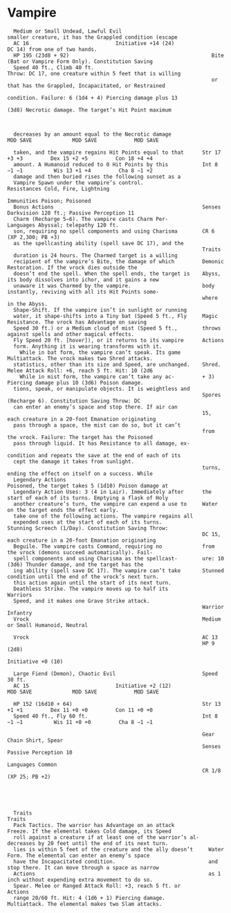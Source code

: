 # Vampire

      Medium or Small Undead, Lawful Evil                             smaller creature, it has the Grappled condition (escape
      AC 16                            Initiative +14 (24)                  DC 14) from one of two hands.
      HP 195 (23d8 + 92)                                              Bite (Bat or Vampire Form Only). Constitution Saving
      Speed 40 ft., Climb 40 ft.                                      Throw: DC 17, one creature within 5 feet that is willing
                                                                      or that has the Grappled, Incapacitated, or Restrained
                                                                      condition. Failure: 6 (1d4 + 4) Piercing damage plus 13
                                                                      (3d8) Necrotic damage. The target’s Hit Point maximum



      decreases by an amount equal to the Necrotic damage                    MOD SAVE             MOD SAVE            MOD SAVE

      taken, and the vampire regains Hit Points equal to that      Str 17 +3 +3         Dex 15 +2 +5         Con 18 +4 +4
      amount. A Humanoid reduced to 0 Hit Points by this           Int 8 −1 −1          Wis 13 +1 +4         Cha 8 −1 +2
      damage and then buried rises the following sunset as a
      Vampire Spawn under the vampire’s control.                   Resistances Cold, Fire, Lightning
                                                                   Immunities Poison; Poisoned
      Bonus Actions                                                Senses Darkvision 120 ft.; Passive Perception 11
      Charm (Recharge 5–6). The vampire casts Charm Per-           Languages Abyssal; telepathy 120 ft.
      son, requiring no spell components and using Charisma        CR 6 (XP 2,300; PB +3)
      as the spellcasting ability (spell save DC 17), and the
                                                                   Traits
      duration is 24 hours. The Charmed target is a willing
      recipient of the vampire’s Bite, the damage of which         Demonic Restoration. If the vrock dies outside the
      doesn’t end the spell. When the spell ends, the target is    Abyss, its body dissolves into ichor, and it gains a new
      unaware it was Charmed by the vampire.                       body instantly, reviving with all its Hit Points some-
                                                                   where in the Abyss.
      Shape-Shift. If the vampire isn’t in sunlight or running
      water, it shape-shifts into a Tiny bat (Speed 5 ft., Fly     Magic Resistance. The vrock has Advantage on saving
      Speed 30 ft.) or a Medium cloud of mist (Speed 5 ft.,        throws against spells and other magical effects.
      Fly Speed 20 ft. [hover]), or it returns to its vampire      Actions
      form. Anything it is wearing transforms with it.
        While in bat form, the vampire can’t speak. Its game       Multiattack. The vrock makes two Shred attacks.
      statistics, other than its size and Speed, are unchanged.    Shred. Melee Attack Roll: +6, reach 5 ft. Hit: 10 (2d6
        While in mist form, the vampire can’t take any ac-         + 3) Piercing damage plus 10 (3d6) Poison damage.
      tions, speak, or manipulate objects. It is weightless and
                                                                   Spores (Recharge 6). Constitution Saving Throw: DC
      can enter an enemy’s space and stop there. If air can
                                                                   15, each creature in a 20-foot Emanation originating
      pass through a space, the mist can do so, but it can’t
                                                                   from the vrock. Failure: The target has the Poisoned
      pass through liquid. It has Resistance to all damage, ex-
                                                                   condition and repeats the save at the end of each of its
      cept the damage it takes from sunlight.
                                                                   turns, ending the effect on itself on a success. While
      Legendary Actions                                            Poisoned, the target takes 5 (1d10) Poison damage at
      Legendary Action Uses: 3 (4 in Lair). Immediately after      the start of each of its turns. Emptying a flask of Holy
      another creature’s turn, the vampire can expend a use to     Water on the target ends the effect early.
      take one of the following actions. The vampire regains all
      expended uses at the start of each of its turns.             Stunning Screech (1/Day). Constitution Saving Throw:
                                                                   DC 15, each creature in a 20-foot Emanation originating
      Beguile. The vampire casts Command, requiring no             from the vrock (demons succeed automatically). Fail-
      spell components and using Charisma as the spellcast-        ure: 10 (3d6) Thunder damage, and the target has the
      ing ability (spell save DC 17). The vampire can’t take       Stunned condition until the end of the vrock’s next turn.
      this action again until the start of its next turn.
      Deathless Strike. The vampire moves up to half its           Warriors
      Speed, and it makes one Grave Strike attack.
                                                                   Warrior Infantry
      Vrock                                                        Medium or Small Humanoid, Neutral

      Vrock                                                        AC 13        
                                                                   HP 9 (2d8)
                                                                                             Initiative +0 (10)

      Large Fiend (Demon), Chaotic Evil                            Speed 30 ft.
      AC 15                            Initiative +2 (12)                          MOD SAVE             MOD SAVE            MOD SAVE

      HP 152 (16d10 + 64)                                          Str 13 +1 +1         Dex 11 +0 +0         Con 11 +0 +0
      Speed 40 ft., Fly 60 ft.                                     Int 8 −1 −1          Wis 11 +0 +0         Cha 8 −1 −1

                                                                   Gear Chain Shirt, Spear
                                                                   Senses Passive Perception 10
                                                                   Languages Common
                                                                   CR 1/8 (XP 25; PB +2)





      Traits                                                         Traits
      Pack Tactics. The warrior has Advantage on an attack           Freeze. If the elemental takes Cold damage, its Speed
      roll against a creature if at least one of the warrior’s al-   decreases by 20 feet until the end of its next turn.
      lies is within 5 feet of the creature and the ally doesn’t     Water Form. The elemental can enter an enemy’s space
      have the Incapacitated condition.                              and stop there. It can move through a space as narrow
      Actions                                                        as 1 inch without expending extra movement to do so.
      Spear. Melee or Ranged Attack Roll: +3, reach 5 ft. or         Actions
      range 20/60 ft. Hit: 4 (1d6 + 1) Piercing damage.              Multiattack. The elemental makes two Slam attacks.
